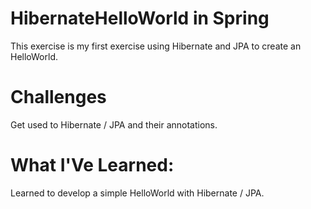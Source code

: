# HibernateHelloWorld in Spring
This exercise is my first exercise using Hibernate and JPA to create an HelloWorld.

# Challenges
Get used to Hibernate / JPA and their annotations.

# What I'Ve Learned:
Learned to develop a simple HelloWorld with Hibernate / JPA.
